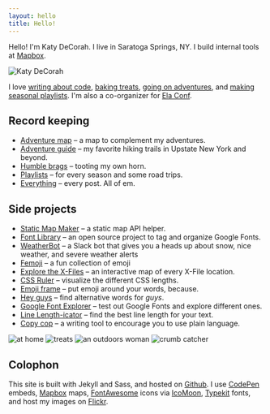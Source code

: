 ```yaml
---
layout: hello
title: Hello!
---
```


<p class="lead">Hello! I'm Katy DeCorah. I live in Saratoga Springs, NY. I build internal tools at <a href="//www.mapbox.com">Mapbox</a>.</p>

<img src="{{site.image}}" class="hello-header" alt="Katy DeCorah">

I love [writing about code](/card-catalog/#code), [baking treats](/card-catalog/#epicurean), [going on adventures](/card-catalog/#adventures), and [making seasonal playlists](/card-catalog/#playlists). I'm also a co-organizer for [Ela Conf](http://elaconf.com/).

## Record keeping

* [Adventure map](/map) &ndash; a map to complement my adventures.
* [Adventure guide](/adventure-guide) &ndash; my favorite hiking trails in Upstate New York and beyond.
* [Humble brags](/humble-brags) &ndash; tooting my own horn.
* [Playlists](/playlists) &ndash; for every season and some road trips.
* [Everything](/everything) &ndash; every post. All of em.

## Side projects

* [Static Map Maker](http://staticmapmaker.com/) &ndash; a static map API helper.
* [Font Library](http://katydecorah.com/font-library/) &ndash; an open source project to tag and organize Google Fonts.
* [WeatherBot](https://github.com/katydecorah/weatherbot) &ndash; a Slack bot that gives you a heads up about snow, nice weather, and severe weather alerts
* [Femoji](http://femoji.club) &ndash; a fun collection of emoji
* [Explore the X-Files](https://www.mapbox.com/x-files/) &ndash; an interactive map of every X-File location.
* [CSS Ruler](http://katydecorah.com/css-ruler/) &ndash; visualize the different CSS lengths.
* [Emoji frame](http://katydecorah.com/emoji-frame/) &ndash; put emoji around your words, because.
* [Hey guys](http://katydecorah.com/hey-guys/) &ndash; find alternative words for <em>guys</em>.
* [Google Font Explorer](http://katydecorah.com/google-font-explorer/) &ndash; test out Google Fonts and explore different ones.
* [Line Length-icator](http://katydecorah.com/linelengthicator/) &ndash; find the best line length for your text.
* [Copy cop](http://katydecorah.com/copy-cop/) &ndash; a writing tool to encourage you to use plain language.

<div class="post">
<div class="photos">
<img src="https://c1.staticflickr.com/1/448/18664258796_988f31b102_c.jpg" class="img-fourths" alt="at home">
<img src="https://c1.staticflickr.com/1/530/18664287626_4c32e59e7e_c.jpg" class="img-fourths" alt="treats">
<img src="https://farm1.staticflickr.com/588/21917162186_67041fbcf4_c.jpg" class="img-fourths" alt="an outdoors woman">
<img src="https://farm2.staticflickr.com/1638/24488621791_efba4eeaea_c.jpg" class="img-fourths" alt="crumb catcher">
</div>
</div>


## Colophon

This site is built with Jekyll and Sass, and hosted on [Github](https://github.com/katydecorah/katydecorah.github.com). I use [CodePen](http://codepen.io/) embeds, [Mapbox](https://www.mapbox.com/developers/api/static/) maps, [FontAwesome](http://fortawesome.github.io/Font-Awesome/icons/) icons via [IcoMoon](https://icomoon.io/), [Typekit](https://typekit.com/) fonts, and host my images on [Flickr](https://www.flickr.com/).
